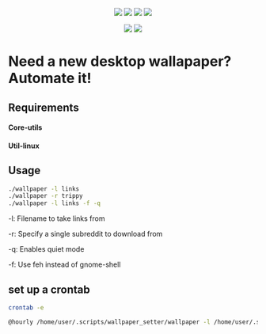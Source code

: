 <p align='center'>
  <img src="https://img.shields.io/static/v1?label=Maintained&message=Yes&color=success"/>
  <img src="https://img.shields.io/github/issues/patrickwhelan99/redditWallpaperDownloader"/>
  <img src="https://img.shields.io/github/forks/patrickwhelan99/redditWallpaperDownloader"/>
  <img src="https://img.shields.io/github/stars/patrickwhelan99/redditWallpaperDownloader"/>
<p/>

<p align='center'>
  <img src="https://img.shields.io/github/license/patrickwhelan99/redditWallpaperDownloader"/> 
  <img src="https://img.shields.io/static/v1?label=Made%20With&message=Bash&color=informational"/>
<p/>

# Need a new desktop wallapaper? Automate it! 

## Requirements
#### Core-utils
#### Util-linux

## Usage
```bash
./wallpaper -l links 
./wallpaper -r trippy
./wallpaper -l links -f -q
```

<p>

&#9;-l:	Filename to take links from

&#9;-r:	Specify a single subreddit to download from

&#9;-q:	Enables quiet mode

&#9;-f:	Use feh instead of gnome-shell

<p/>


## set up a crontab

```bash
crontab -e

@hourly /home/user/.scripts/wallpaper_setter/wallpaper -l /home/user/.scripts/wallpaper_setter/links -q
```
